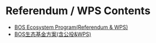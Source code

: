 
# Referendum / WPS Contents

* [BOS Ecosystem Program(Referendum & WPS)](./BOS%20Ecosystem%20Program(Referendum%20%26%20WPS).md)
* [BOS生态基金方案(含公投&WPS)](./BOS%E7%94%9F%E6%80%81%E5%9F%BA%E9%87%91%E6%96%B9%E6%A1%88(%E5%90%AB%E5%85%AC%E6%8A%95%26WPS).md)
